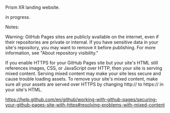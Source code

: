 Prism XR landing website.

in progress.

Notes:

Warning: GitHub Pages sites are publicly available on the internet, even if their repositories are private or internal. If you have sensitive data in your site's repository, you may want to remove it before publishing. For more information, see "About repository visibility."

If you enable HTTPS for your GitHub Pages site but your site's HTML still references images, CSS, or JavaScript over HTTP, then your site is serving mixed content. Serving mixed content may make your site less secure and cause trouble loading assets.
To remove your site's mixed content, make sure all your assets are served over HTTPS by changing http:// to https:// in your site's HTML.

https://help.github.com/en/github/working-with-github-pages/securing-your-github-pages-site-with-https#resolving-problems-with-mixed-content
